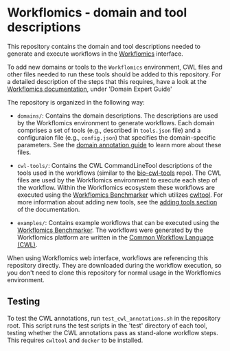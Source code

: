 
# Workflomics - domain and tool descriptions

This repository contains the domain and tool descriptions needed to generate and execute workflows in the [Workflomics](https://github.com/Workflomics/workflomics-frontend) interface.

To add new domains or tools to the `Workflomics` environment, CWL files and other files needed to run these tools should be added to this repository. For a detailed description of the steps that this requires, have a look at the [Workflomics documentation](https://workflomics.readthedocs.io/en/latest/index.html), under 'Domain Expert Guide'

The repository is organized in the following way:

- `domains/`: Contains the domain descriptions. The descriptions are used by the Workflomics environment to generate workflows. Each domain comprises a set of tools (e.g., described in `tools.json` file) and a configuraion file (e.g., `config.json`) that specifies the domain-specific parameters. See the [domain annotation guide](https://workflomics.readthedocs.io/en/latest/domain-expert-guide/domain-development.html) to learn more about these files.

- `cwl-tools/`: Contains the CWL CommandLineTool descriptions of the tools used in the workflows (similar to the [bio-cwl-tools](https://github.com/common-workflow-library/bio-cwl-tools) repo). The CWL files are used by the Workflomics environment to execute each step of the workflow. Within the Workflomics ecosystem these workflows are executed using the [Workflomics Benchmarker](https://github.com/Workflomics/workflomics-benchmarker) which utilizes [cwltool](https://github.com/common-workflow-language/cwltool). For more information about adding new tools, see the [adding tools section](https://workflomics.readthedocs.io/en/latest/domain-expert-guide/adding-tools.html) of the documentation.

- `examples/`: Contains example workflows that can be executed using the [Workflomics Benchmarker](https://github.com/Workflomics/workflomics-benchmarker). The workflows were generated by the Workflomics platform are written in the [Common Workflow Language (CWL)](https://www.commonwl.org/).

When using Workflomics web interface, workflows are referencing this repository directly. They are downloaded during the workflow execution, so you don't need to clone this repository for normal usage in the Workflomics environment.

## Testing

To test the CWL annotations, run `test_cwl_annotations.sh` in the repository root. This script runs the test scripts in the 'test' directory of each tool, testing whether the CWL annotations pass as stand-alone workflow steps. This requires `cwltool` and `docker` to be installed.
